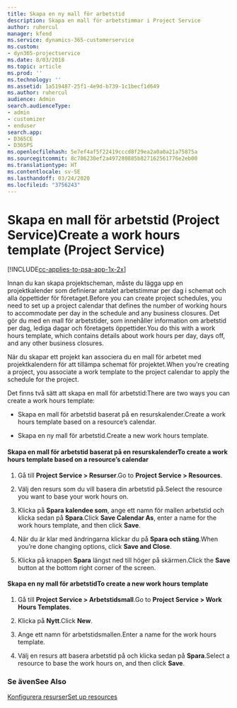```yaml
---
title: Skapa en ny mall för arbetstid
description: Skapa en mall för arbetstimmar i Project Service
author: ruhercul
manager: kfend
ms.service: dynamics-365-customerservice
ms.custom:
- dyn365-projectservice
ms.date: 8/03/2018
ms.topic: article
ms.prod: ''
ms.technology: ''
ms.assetid: 1a519487-25f1-4e9d-b739-1c1becf1d649
ms.author: ruhercul
audience: Admin
search.audienceType:
- admin
- customizer
- enduser
search.app:
- D365CE
- D365PS
ms.openlocfilehash: 5e7ef4af5f22419cccd8f29ea2a0a0a21a75875a
ms.sourcegitcommit: 8c786230ef2a497280885b827162561776e2eb00
ms.translationtype: HT
ms.contentlocale: sv-SE
ms.lasthandoff: 03/24/2020
ms.locfileid: "3756243"
---
```

# <a name="create-a-work-hours-template-project-service"></a><span data-ttu-id="5049a-103">Skapa en mall för arbetstid (Project Service)</span><span class="sxs-lookup"><span data-stu-id="5049a-103">Create a work hours template (Project Service)</span></span>

[!INCLUDE[cc-applies-to-psa-app-1x-2x](../includes/cc-applies-to-psa-app-1x-2x.md)]

<span data-ttu-id="5049a-104">Innan du kan skapa projektscheman, måste du lägga upp en projektkalender som definierar antalet arbetstimmar per dag i schemat och alla öppettider för företaget.</span><span class="sxs-lookup"><span data-stu-id="5049a-104">Before you can create project schedules, you need to set up a project calendar that defines the number of working hours to accommodate per day in the schedule and any business closures.</span></span> <span data-ttu-id="5049a-105">Det gör du med en mall för arbetstider, som innehåller information om arbetstid per dag, lediga dagar och företagets öppettider.</span><span class="sxs-lookup"><span data-stu-id="5049a-105">You do this with a work hours template, which contains details about work hours per day, days off, and any other business closures.</span></span>  
  
 <span data-ttu-id="5049a-106">När du skapar ett projekt kan associera du en mall för arbetet med projektkalendern för att tillämpa schemat för projektet.</span><span class="sxs-lookup"><span data-stu-id="5049a-106">When you’re creating a project, you associate a work template to the project calendar to apply the schedule for the project.</span></span>  
  
 <span data-ttu-id="5049a-107">Det finns två sätt att skapa en mall för arbetstid:</span><span class="sxs-lookup"><span data-stu-id="5049a-107">There are two ways you can create a work hours template:</span></span>  
  
-   <span data-ttu-id="5049a-108">Skapa en mall för arbetstid baserat på en resurskalender.</span><span class="sxs-lookup"><span data-stu-id="5049a-108">Create a work hours template based on a resource’s calendar.</span></span>  
  
-   <span data-ttu-id="5049a-109">Skapa en ny mall för arbetstid.</span><span class="sxs-lookup"><span data-stu-id="5049a-109">Create a new work hours template.</span></span>  
  
#### <a name="to-create-a-work-hours-template-based-on-a-resources-calendar"></a><span data-ttu-id="5049a-110">Skapa en mall för arbetstid baserat på en resurskalender</span><span class="sxs-lookup"><span data-stu-id="5049a-110">To create a work hours template based on a resource’s calendar</span></span>  
  
1.  <span data-ttu-id="5049a-111">Gå till **Project Service > Resurser**.</span><span class="sxs-lookup"><span data-stu-id="5049a-111">Go to **Project Service > Resources**.</span></span>  
  
2.  <span data-ttu-id="5049a-112">Välj den resurs som du vill basera din arbetstid på.</span><span class="sxs-lookup"><span data-stu-id="5049a-112">Select the resource you want to base your work hours on.</span></span>  
  
3.  <span data-ttu-id="5049a-113">Klicka på **Spara kalendee som**, ange ett namn för mallen arbetstid och klicka sedan på **Spara**.</span><span class="sxs-lookup"><span data-stu-id="5049a-113">Click **Save Calendar As**, enter a name for the work hours template, and then click **Save**.</span></span>  
  
4.  <span data-ttu-id="5049a-114">När du är klar med ändringarna klickar du på **Spara och stäng**.</span><span class="sxs-lookup"><span data-stu-id="5049a-114">When you’re done changing options, click **Save and Close**.</span></span>  
  
5.  <span data-ttu-id="5049a-115">Klicka på knappen **Spara** längst ned till höger på skärmen.</span><span class="sxs-lookup"><span data-stu-id="5049a-115">Click the **Save** button at the bottom right corner of the screen.</span></span>  
  
#### <a name="to-create-a-new-work-hours-template"></a><span data-ttu-id="5049a-116">Skapa en ny mall för arbetstid</span><span class="sxs-lookup"><span data-stu-id="5049a-116">To create a new work hours template</span></span>  
  
1.  <span data-ttu-id="5049a-117">Gå till **Project Service > Arbetstidsmall**.</span><span class="sxs-lookup"><span data-stu-id="5049a-117">Go to **Project Service > Work Hours Templates**.</span></span>  
  
2.  <span data-ttu-id="5049a-118">Klicka på **Nytt**.</span><span class="sxs-lookup"><span data-stu-id="5049a-118">Click **New**.</span></span>  
  
3.  <span data-ttu-id="5049a-119">Ange ett namn för arbetstidsmallen.</span><span class="sxs-lookup"><span data-stu-id="5049a-119">Enter a name for the work hours template.</span></span>  
  
4.  <span data-ttu-id="5049a-120">Välj en resurs att basera arbetstid på och klicka sedan på **Spara**.</span><span class="sxs-lookup"><span data-stu-id="5049a-120">Select a resource to base the work hours on, and then click **Save**.</span></span>  
  
### <a name="see-also"></a><span data-ttu-id="5049a-121">Se även</span><span class="sxs-lookup"><span data-stu-id="5049a-121">See Also</span></span>  
 [<span data-ttu-id="5049a-122">Konfigurera resurser</span><span class="sxs-lookup"><span data-stu-id="5049a-122">Set up resources</span></span>](../project-service/set-up-resources.md)
